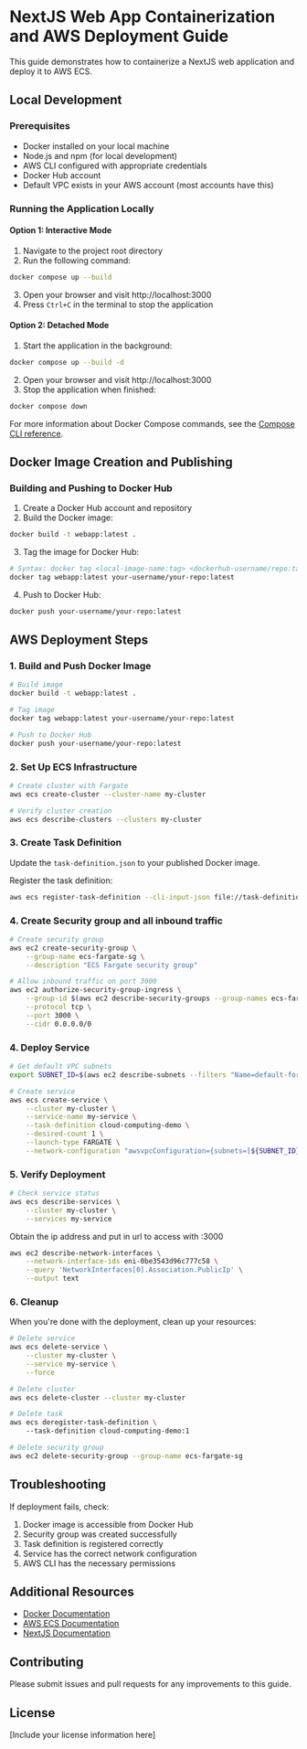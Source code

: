 # NextJS Web App Containerization and AWS Deployment Guide

This guide demonstrates how to containerize a NextJS web application and deploy it to AWS ECS.

## Local Development

### Prerequisites
- Docker installed on your local machine
- Node.js and npm (for local development)
- AWS CLI configured with appropriate credentials
- Docker Hub account
- Default VPC exists in your AWS account (most accounts have this)

### Running the Application Locally

#### Option 1: Interactive Mode
1. Navigate to the project root directory
2. Run the following command:
```bash
docker compose up --build
```
3. Open your browser and visit http://localhost:3000
4. Press `Ctrl+C` in the terminal to stop the application

#### Option 2: Detached Mode
1. Start the application in the background:
```bash
docker compose up --build -d
```
2. Open your browser and visit http://localhost:3000
3. Stop the application when finished:
```bash
docker compose down
```

For more information about Docker Compose commands, see the [Compose CLI reference](https://docs.docker.com/compose/reference/).

## Docker Image Creation and Publishing

### Building and Pushing to Docker Hub
1. Create a Docker Hub account and repository
2. Build the Docker image:
```bash
docker build -t webapp:latest .
```
3. Tag the image for Docker Hub:
```bash
# Syntax: docker tag <local-image-name:tag> <dockerhub-username/repo:tag>
docker tag webapp:latest your-username/your-repo:latest
```
4. Push to Docker Hub:
```bash
docker push your-username/your-repo:latest
```

## AWS Deployment Steps

### 1. Build and Push Docker Image
```bash
# Build image
docker build -t webapp:latest .

# Tag image
docker tag webapp:latest your-username/your-repo:latest

# Push to Docker Hub
docker push your-username/your-repo:latest
```

### 2. Set Up ECS Infrastructure
```bash
# Create cluster with Fargate
aws ecs create-cluster --cluster-name my-cluster

# Verify cluster creation
aws ecs describe-clusters --clusters my-cluster
```

### 3. Create Task Definition
Update the `task-definition.json` to your published Docker image.

Register the task definition:
```bash
aws ecs register-task-definition --cli-input-json file://task-definition.json
```

### 4. Create Security group and all inbound traffic
```bash
# Create security group
aws ec2 create-security-group \
    --group-name ecs-fargate-sg \
    --description "ECS Fargate security group"

# Allow inbound traffic on port 3000
aws ec2 authorize-security-group-ingress \
    --group-id $(aws ec2 describe-security-groups --group-names ecs-fargate-sg --query "SecurityGroups[0].GroupId" --output text) \
    --protocol tcp \
    --port 3000 \
    --cidr 0.0.0.0/0
```

### 4. Deploy Service
```bash
# Get default VPC subnets
export SUBNET_ID=$(aws ec2 describe-subnets --filters "Name=default-for-az,Values=true" --query "Subnets[0].SubnetId" --output text)

# Create service
aws ecs create-service \
    --cluster my-cluster \
    --service-name my-service \
    --task-definition cloud-computing-demo \
    --desired-count 1 \
    --launch-type FARGATE \
    --network-configuration "awsvpcConfiguration={subnets=[${SUBNET_ID}],securityGroups=[$(aws ec2 describe-security-groups --group-names ecs-fargate-sg --query 'SecurityGroups[0].GroupId' --output text)],assignPublicIp=ENABLED}"
```

### 5. Verify Deployment
```bash
# Check service status
aws ecs describe-services \
    --cluster my-cluster \
    --services my-service
```

Obtain the ip address and put in url to access with :3000
```bash
aws ec2 describe-network-interfaces \
    --network-interface-ids eni-0be3543d96c777c58 \
    --query 'NetworkInterfaces[0].Association.PublicIp' \
    --output text
```

### 6. Cleanup
When you're done with the deployment, clean up your resources:
```bash
# Delete service
aws ecs delete-service \
    --cluster my-cluster \
    --service my-service \
    --force

# Delete cluster
aws ecs delete-cluster --cluster my-cluster

# Delete task
aws ecs deregister-task-definition \                                         
    --task-definition cloud-computing-demo:1                               

# Delete security group
aws ec2 delete-security-group --group-name ecs-fargate-sg
```

## Troubleshooting
If deployment fails, check:
1. Docker image is accessible from Docker Hub
2. Security group was created successfully
3. Task definition is registered correctly
4. Service has the correct network configuration
5. AWS CLI has the necessary permissions

## Additional Resources
- [Docker Documentation](https://docs.docker.com/)
- [AWS ECS Documentation](https://docs.aws.amazon.com/ecs/)
- [NextJS Documentation](https://nextjs.org/docs)

## Contributing
Please submit issues and pull requests for any improvements to this guide.

## License
[Include your license information here]
